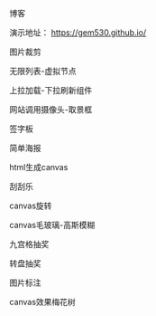 博客

演示地址： <a href="https://gem530.github.io/">https://gem530.github.io/</a>

图片裁剪

无限列表-虚拟节点

上拉加载-下拉刷新组件

网站调用摄像头-取景框

签字板

简单海报

html生成canvas

刮刮乐

canvas旋转

canvas毛玻璃-高斯模糊

九宫格抽奖

转盘抽奖

图片标注

canvas效果梅花树

